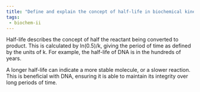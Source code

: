 ```yaml
---
title: "Define and explain the concept of half-life in biochemical kinetics. How is it calculated, and what does it signify about the reaction process? Provide a real-life example to illustrate the concept. "
tags:
 - biochem-ii
---
```

Half-life describes the concept of half the reactant being converted to product. This is calculated by ln(0.5)/k, giving the period of time as defined by the units of k. For example, the half-life of DNA is in the hundreds of years.  

A longer half-life can indicate a more stable molecule, or a slower reaction. This is beneficial with DNA, ensuring it is able to maintain its integrity over long periods of time.  
